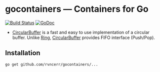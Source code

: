 # gocontainers — Containers for Go

[![Build Status](https://travis-ci.org/rvncerr/gocontainers.svg?branch=master)](https://travis-ci.org/rvncerr/gocontainers)
[![GoDoc](https://godoc.org/github.com/rvncerr/gocontainers?status.svg)](https://godoc.org/github.com/rvncerr/gocontainers)

  * [CircularBuffer](http://godoc.org/github.com/rvncerr/gocontainers#CircularBuffer) is a fast and easy to use implementation of a circular buffer. Unlike [Ring](https://golang.org/pkg/container/ring/), [CircularBuffer](http://godoc.org/github.com/rvncerr/gocontainers#CircularBuffer) provides FIFO interface (Push/Pop).

## Installation

    go get github.com/rvncerr/gocontainers/...
